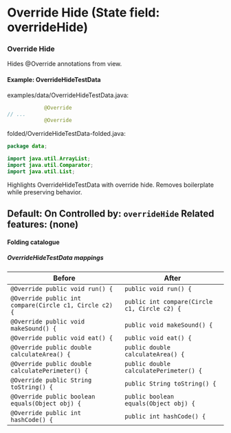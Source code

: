 # Override Hide (State field: overrideHide)

### Override Hide
Hides @Override annotations from view.

#### Example: OverrideHideTestData

examples/data/OverrideHideTestData.java:
```java
            @Override
// ...
            @Override
```

folded/OverrideHideTestData-folded.java:
```java
package data;

import java.util.ArrayList;
import java.util.Comparator;
import java.util.List;
```

Highlights OverrideHideTestData with override hide.
Removes boilerplate while preserving behavior.

Default: On
Controlled by: `overrideHide`
Related features: (none)
---

#### Folding catalogue

##### OverrideHideTestData mappings
| Before | After |
| --- | --- |
| `@Override public void run() {` | `public void run() {` |
| `@Override public int compare(Circle c1, Circle c2) {` | `public int compare(Circle c1, Circle c2) {` |
| `@Override public void makeSound() {` | `public void makeSound() {` |
| `@Override public void eat() {` | `public void eat() {` |
| `@Override public double calculateArea() {` | `public double calculateArea() {` |
| `@Override public double calculatePerimeter() {` | `public double calculatePerimeter() {` |
| `@Override public String toString() {` | `public String toString() {` |
| `@Override public boolean equals(Object obj) {` | `public boolean equals(Object obj) {` |
| `@Override public int hashCode() {` | `public int hashCode() {` |
